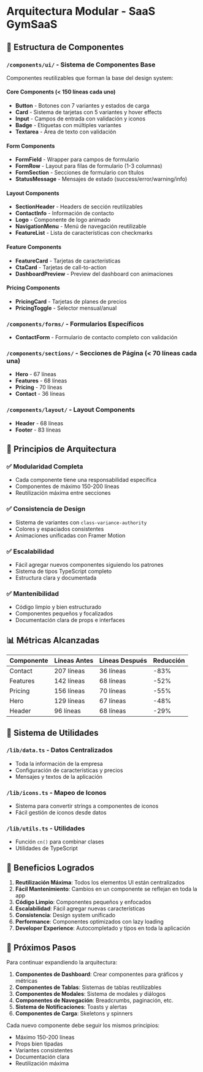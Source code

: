 # Arquitectura Modular - SaaS GymSaaS

## 📁 Estructura de Componentes

### `/components/ui/` - Sistema de Componentes Base
Componentes reutilizables que forman la base del design system:

#### Core Components (< 150 líneas cada uno)
- **Button** - Botones con 7 variantes y estados de carga
- **Card** - Sistema de tarjetas con 5 variantes y hover effects
- **Input** - Campos de entrada con validación y iconos
- **Badge** - Etiquetas con múltiples variantes
- **Textarea** - Área de texto con validación

#### Form Components
- **FormField** - Wrapper para campos de formulario
- **FormRow** - Layout para filas de formulario (1-3 columnas)
- **FormSection** - Secciones de formulario con títulos
- **StatusMessage** - Mensajes de estado (success/error/warning/info)

#### Layout Components
- **SectionHeader** - Headers de sección reutilizables
- **ContactInfo** - Información de contacto
- **Logo** - Componente de logo animado
- **NavigationMenu** - Menú de navegación reutilizable
- **FeatureList** - Lista de características con checkmarks

#### Feature Components
- **FeatureCard** - Tarjetas de características
- **CtaCard** - Tarjetas de call-to-action
- **DashboardPreview** - Preview del dashboard con animaciones

#### Pricing Components
- **PricingCard** - Tarjetas de planes de precios
- **PricingToggle** - Selector mensual/anual

### `/components/forms/` - Formularios Específicos
- **ContactForm** - Formulario de contacto completo con validación

### `/components/sections/` - Secciones de Página (< 70 líneas cada una)
- **Hero** - 67 líneas
- **Features** - 68 líneas  
- **Pricing** - 70 líneas
- **Contact** - 36 líneas

### `/components/layout/` - Layout Components
- **Header** - 68 líneas
- **Footer** - 83 líneas

## 🎯 Principios de Arquitectura

### ✅ Modularidad Completa
- Cada componente tiene una responsabilidad específica
- Componentes de máximo 150-200 líneas
- Reutilización máxima entre secciones

### ✅ Consistencia de Design
- Sistema de variantes con `class-variance-authority`
- Colores y espaciados consistentes
- Animaciones unificadas con Framer Motion

### ✅ Escalabilidad
- Fácil agregar nuevos componentes siguiendo los patrones
- Sistema de tipos TypeScript completo
- Estructura clara y documentada

### ✅ Mantenibilidad
- Código limpio y bien estructurado
- Componentes pequeños y focalizados
- Documentación clara de props e interfaces

## 📊 Métricas Alcanzadas

| Componente | Líneas Antes | Líneas Después | Reducción |
|------------|--------------|----------------|-----------|
| Contact    | 207 líneas   | 36 líneas      | -83%      |
| Features   | 142 líneas   | 68 líneas      | -52%      |
| Pricing    | 156 líneas   | 70 líneas      | -55%      |
| Hero       | 129 líneas   | 67 líneas      | -48%      |
| Header     | 96 líneas    | 68 líneas      | -29%      |

## 🔧 Sistema de Utilidades

### `/lib/data.ts` - Datos Centralizados
- Toda la información de la empresa
- Configuración de características y precios
- Mensajes y textos de la aplicación

### `/lib/icons.ts` - Mapeo de Iconos
- Sistema para convertir strings a componentes de iconos
- Fácil gestión de iconos desde datos

### `/lib/utils.ts` - Utilidades
- Función `cn()` para combinar clases
- Utilidades de TypeScript

## 🚀 Beneficios Logrados

1. **Reutilización Máxima**: Todos los elementos UI están centralizados
2. **Fácil Mantenimiento**: Cambios en un componente se reflejan en toda la app
3. **Código Limpio**: Componentes pequeños y enfocados
4. **Escalabilidad**: Fácil agregar nuevas características
5. **Consistencia**: Design system unificado
6. **Performance**: Componentes optimizados con lazy loading
7. **Developer Experience**: Autocompletado y tipos en toda la aplicación

## 📝 Próximos Pasos

Para continuar expandiendo la arquitectura:

1. **Componentes de Dashboard**: Crear componentes para gráficos y métricas
2. **Componentes de Tablas**: Sistemas de tablas reutilizables
3. **Componentes de Modales**: Sistema de modales y diálogos
4. **Componentes de Navegación**: Breadcrumbs, paginación, etc.
5. **Sistema de Notificaciones**: Toasts y alertas
6. **Componentes de Carga**: Skeletons y spinners

Cada nuevo componente debe seguir los mismos principios:
- Máximo 150-200 líneas
- Props bien tipadas
- Variantes consistentes
- Documentación clara
- Reutilización máxima